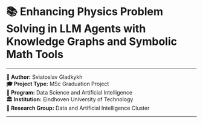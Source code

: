 # 📚 Enhancing Physics Problem Solving in LLM Agents with Knowledge Graphs and Symbolic Math Tools


---

**👤 Author:** Sviatoslav Gladkykh  
**🎓 Project Type:** MSc Graduation Project  
**📘 Program:** Data Science and Artificial Intelligence  
**🏛 Institution:** Eindhoven University of Technology  
**🔬 Research Group:** Data and Artificial Intelligence Cluster  

---

